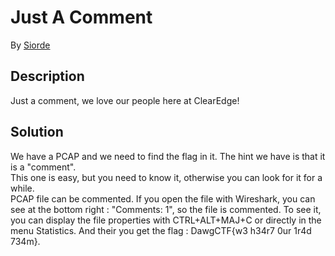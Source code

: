 # Just A Comment

By [Siorde](https://github.com/Siorde)

## Description
Just a comment, we love our people here at ClearEdge!

## Solution
We have a PCAP and we need to find the flag in it. The hint we have is that it is a "comment".</br>
This one is easy, but you need to know it, otherwise you can look for it for a while.</br>
PCAP file can be commented. If you open the file with Wireshark, you can see at the bottom right : "Comments: 1", so the file is commented.
To see it, you can display the file properties with CTRL+ALT+MAJ+C or directly in the menu Statistics.
And their you get the flag : DawgCTF{w3 h34r7 0ur 1r4d 734m}.
